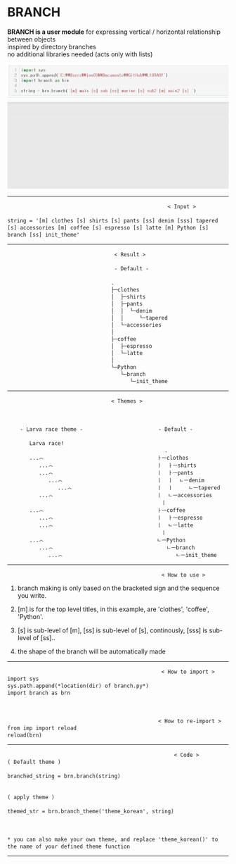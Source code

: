 # BRANCH
**BRANCH is a user module** for expressing vertical / horizontal relationship between objects  
inspired by directory branches  
no additional libraries needed (acts only with lists)
  
  
  

![](example_gif.gif)

  
  

******                                     

                                                       < Input >  
                                                       
    string = '[m] clothes [s] shirts [s] pants [ss] denim [sss] tapered [s] accessories [m] coffee [s] espresso [s] latte [m] Python [s] branch [ss] init_theme'   
              
***

                                      < Result >  
                                      
                                      - Default -                      
                                                                                           
                                     .                                    
                                     ├─clothes                            
                                     │  ├─shirts                              
                                     │  ├─pants                       
                                     │  │  └─denim                            
                                     │  │     └─tapered                          
                                     │  └─accessories                     
                                     │                                     
                                     ├─coffee                              
                                     │  ├─espresso                        
                                     │  └─latte                           
                                     │                                    
                                     └─Python                                
                                        └─branch                             
                                           └─init_theme         
                           
                           
***                   
 
                                     < Themes >  
                           
                           
                           
        - Larva race theme -                        - Default -                      
                                                                           
           Larva race! 
                                                      .                               
           ...෴                                    ㅏㅡclothes                      
              ...෴                                 ㅣ  ㅏㅡshirts                   
              ...෴                                 ㅣ  ㅏㅡpants                    
                 ...෴                              ㅣ  ㅣ  ㄴㅡdenim                
                    ...෴                           ㅣ  ㅣ     ㄴㅡtapered           
              ...෴                                 ㅣ  ㄴㅡaccessories              
                                                     ㅣ                               
           ...෴                                    ㅏㅡcoffee                       
              ...෴                                 ㅣ  ㅏㅡespresso                 
              ...෴                                 ㅣ  ㄴㅡlatte                    
                                                     ㅣ                               
           ...෴                                    ㄴㅡPython                       
              ...෴                                    ㄴㅡbranch                    
                 ...෴                                    ㄴㅡinit_theme             
                          

***                                         
                                                     < How to use >  
                                                     
                                                     
1. branch making is only based on the bracketed sign and the sequence you write.
    
2. [m] is for the top level titles, in this example, are 'clothes', 'coffee', 'Python'.
    
3. [s] is sub-level of [m], [ss] is sub-level of [s], 
       continously, [sss] is sub-level of [ss]..
       
4. the shape of the branch will be automatically made
   
    
***   

                                                     < How to import >  
    import sys
    sys.path.append(*location(dir) of branch.py*)
    import branch as brn


        
                                                    < How to re-import >  
    from imp import reload 
    reload(brn) 

***

                                                         < Code >  
    ( Default theme )                
    
    branched_string = brn.branch(string)
    
    
    ( apply theme )      
    
    themed_str = brn.branch_theme('theme_korean', string)
    
    
    
    * you can also make your own theme, and replace 'theme_korean()' to the name of your defined theme function
    
***

